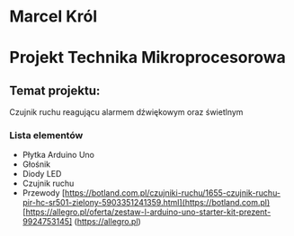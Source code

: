 # Marcel Król
# Projekt Technika Mikroprocesorowa

## Temat projektu:
Czujnik ruchu reagującu alarmem dźwiękowym oraz świetlnym
### Lista elementów
- Płytka Arduino Uno
- Głośnik
- Diody LED
- Czujnik ruchu 
- Przewody
[https://botland.com.pl/czujniki-ruchu/1655-czujnik-ruchu-pir-hc-sr501-zielony-5903351241359.html](https://botland.com.pl)
[https://allegro.pl/oferta/zestaw-l-arduino-uno-starter-kit-prezent-9924753145] (https://allegro.pl)
